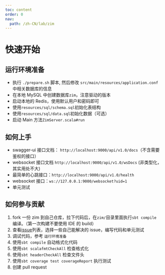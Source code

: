 ```yaml
---
toc: content
order: 0
nav:
  path: /zh-CN/lab/zim
---
```


# 快速开始

## 运行环境准备

- 执行 `./prepare.sh` 脚本, 然后修改 `src/main/resources/application.conf` 中相关数据库的信息
- 在本地 MySQL 中创建数据库`zim`，注意驱动的版本
- 启动本地的 Redis，使用默认用户和密码即可
- 使用`resources/sql/schema.sql`初始化表结构
- 使用`resources/sql/data.sql`初始化数据（可选）
- 启动 Main 方法`ZimServer.scala#run`

## 如何上手

- swagger-ui 接口文档： `http://localhost:9000/api/v1.0/docs`（不含需要鉴权的接口）
- websocket 接口文档 `http://localhost:9000/api/v1.0/wsDocs` (非类型化，其实用处不大)
- 最简单的心跳接口：`http://localhost:9000/api/v1.0/health`
- websocket 接口：`ws://127.0.0.1:9000/websocket?uid=1`
- 单元测试

## 如何参与贡献

1. fork 一份 zim 到自己仓库，拉下代码后，在`zim/`目录里面执行`sbt compile` 编译。（第一次构建不要使用 IDE 的 build）
2. 查看[issue](https://github.com/bitlap/zim/issues)列表，选择一些自己能解决的 issue，编写代码和单元测试
3. 调试代码，参考 `运行环境准备`
4. 使用`sbt compile` 自动格式化代码
5. 使用`sbt scalafmtCheckAll` 检查格式化
6. 使用`sbt headerCheckAll` 检查文件头
7. 使用`sbt coverage test coverageReport` 执行测试
8. 创建 pull request
